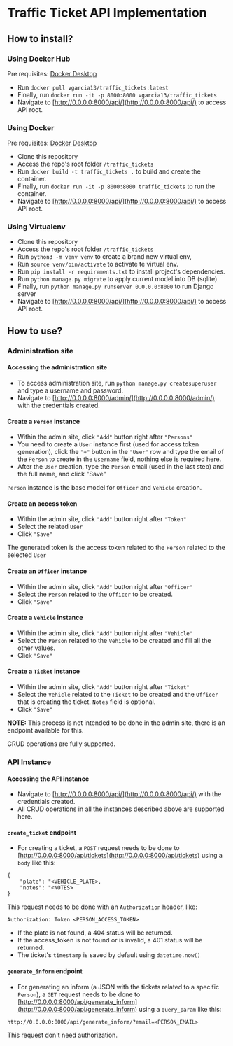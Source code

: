 # Traffic Ticket API Implementation

## How to install?
### Using Docker Hub
Pre requisites: [Docker Desktop](https://www.docker.com/products/docker-desktop/)
* Run `docker pull vgarcia13/traffic_tickets:latest`
* Finally, run `docker run -it -p 8000:8000 vgarcia13/traffic_tickets`
* Navigate to [http://0.0.0.0:8000/api/](http://0.0.0.0:8000/api/) to access API root.

### Using Docker
Pre requisites: [Docker Desktop](https://www.docker.com/products/docker-desktop/)

* Clone this repository
* Access the repo's root folder `/traffic_tickets`
* Run `docker build -t traffic_tickets .` to build and create the container.
* Finally, run `docker run -it -p 8000:8000 traffic_tickets` to run the container.
* Navigate to [http://0.0.0.0:8000/api/](http://0.0.0.0:8000/api/) to access API root.


### Using Virtualenv
* Clone this repository
* Access the repo's root folder `/traffic_tickets`
* Run `python3 -m venv venv` to create a brand new virtual env,
* Run `source venv/bin/activate` to activate te virtual env.
* Run `pip install -r requirements.txt` to install project's dependencies.
* Run `python manage.py migrate` to apply current model into DB (sqlite)
* Finally, run `python manage.py runserver 0.0.0.0:8000` to run Django server
* Navigate to [http://0.0.0.0:8000/api/](http://0.0.0.0:8000/api/) to access API root.

## How to use?

### Administration site
#### Accessing the administration site
* To access administration site, run `python manage.py createsuperuser` and type a username and password.
* Navigate to [http://0.0.0.0:8000/admin/](http://0.0.0.0:8000/admin/) with the credentials created.

#### Create a `Person` instance
* Within the admin site, click `"Add"` button right after `"Persons"`
* You need to create a `User` instance first (used for access token generation), click the `"+"` button in the `"User"` row 
and type the email of the `Person` to create in the `Username` field, nothing else is required here.
* After the `User` creation, type the `Person` email (used in the last step) and the full name, and click "Save"

`Person` instance is the base model for `Officer` and `Vehicle` creation.

#### Create an access token
* Within the admin site, click `"Add"` button right after `"Token"`
* Select the related `User`
* Click `"Save"`

The generated token is the access token related to the `Person` related to the selected `User`

#### Create an `Officer` instance
* Within the admin site, click `"Add"` button right after `"Officer"`
* Select the `Person` related to the `Officer` to be created.
* Click `"Save"`

#### Create a `Vehicle` instance
* Within the admin site, click `"Add"` button right after `"Vehicle"`
* Select the `Person` related to the `Vehicle` to be created and fill all the other values.
* Click `"Save"`

#### Create a `Ticket` instance
* Within the admin site, click `"Add"` button right after `"Ticket"`
* Select the `Vehicle` related to the `Ticket` to be created and the `Officer` that is creating the ticket. `Notes`
field is optional.
* Click `"Save"`

**NOTE:** This process is not intended to be done in the admin site, there is an endpoint
available for this.

CRUD operations are fully supported.

### API Instance
#### Accessing the API instance
* Navigate to [http://0.0.0.0:8000/api/](http://0.0.0.0:8000/api/) with the credentials created.
* All CRUD operations in all the instances described above are supported here.

#### `create_ticket` endpoint
* For creating a ticket, a `POST` request needs to be done to [http://0.0.0.0:8000/api/tickets](http://0.0.0.0:8000/api/tickets)
using a `body` like this:

```
{
    "plate": "<VEHICLE_PLATE>,
    "notes": "<NOTES>
}
```

This request needs to be done with an `Authorization` header, like:

```
Authorization: Token <PERSON_ACCESS_TOKEN>
```

* If the plate is not found, a 404 status will be returned.
* If the access_token is not found or is invalid, a 401 status will be returned.
* The ticket's `timestamp` is saved by default using `datetime.now()`

#### `generate_inform` endpoint
* For generating an inform (a JSON with the tickets related to a specific `Person`), a `GET` request needs to be done to [http://0.0.0.0:8000/api/generate_inform](http://0.0.0.0:8000/api/generate_inform)
using a `query_param` like this:

```
http://0.0.0.0:8000/api/generate_inform/?email=<PERSON_EMAIL>
```

This request don't need authorization.


